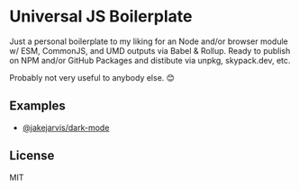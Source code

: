 # Universal JS Boilerplate

Just a personal boilerplate to my liking for an Node and/or browser module w/ ESM, CommonJS, and UMD outputs via Babel & Rollup. Ready to publish on NPM and/or GitHub Packages and distibute via unpkg, skypack.dev, etc.

Probably not very useful to anybody else. 😊

## Examples

- [@jakejarvis/dark-mode](https://github.com/jakejarvis/dark-mode)

## License

MIT
